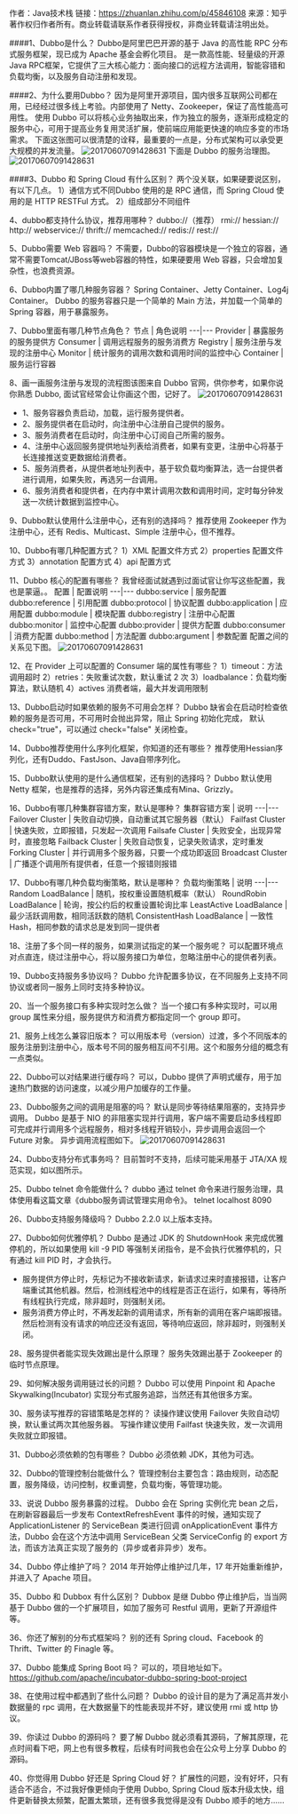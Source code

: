 作者：Java技术栈
链接：https://zhuanlan.zhihu.com/p/45846108
来源：知乎
著作权归作者所有。商业转载请联系作者获得授权，非商业转载请注明出处。

####1、Dubbo是什么？
Dubbo是阿里巴巴开源的基于 Java 的高性能 RPC 分布式服务框架，现已成为 Apache 基金会孵化项目。
是一款高性能、轻量级的开源Java RPC框架，它提供了三大核心能力：面向接口的远程方法调用，智能容错和负载均衡，以及服务自动注册和发现。

####2、为什么要用Dubbo？
因为是阿里开源项目，国内很多互联网公司都在用，已经经过很多线上考验。内部使用了 Netty、Zookeeper，保证了高性能高可用性。
使用 Dubbo 可以将核心业务抽取出来，作为独立的服务，逐渐形成稳定的服务中心，可用于提高业务复用灵活扩展，使前端应用能更快速的响应多变的市场需求。
下面这张图可以很清楚的诠释，最重要的一点是，分布式架构可以承受更大规模的并发流量。
![20170607091428631](/assets/v2-74de60b0d8b345c9f7556ef21cf0810b_r.jpg)
下面是 Dubbo 的服务治理图。
![20170607091428631](/assets/v2-6da957a755d37928916bb6e84afbb599_b.jpg)

####3、Dubbo 和 Spring Cloud 有什么区别？
两个没关联，如果硬要说区别，有以下几点。
1）通信方式不同Dubbo 使用的是 RPC 通信，而 Spring Cloud 使用的是 HTTP RESTFul 方式。
2）组成部分不同组件       

4、dubbo都支持什么协议，推荐用哪种？
dubbo://（推荐）
rmi:// 
hessian:// 
http:// 
webservice:// 
thrift:// 
memcached:// 
redis:// 
rest://

5、Dubbo需要 Web 容器吗？
不需要，Dubbo的容器模块是一个独立的容器，通常不需要Tomcat/JBoss等web容器的特性，如果硬要用 Web 容器，只会增加复杂性，也浪费资源。

6、Dubbo内置了哪几种服务容器？
Spring Container、Jetty Container、Log4j Container。 
Dubbo 的服务容器只是一个简单的 Main 方法，并加载一个简单的 Spring 容器，用于暴露服务。

7、Dubbo里面有哪几种节点角色？
节点        | 角色说明 
---|--- 
Provider    | 暴露服务的服务提供方 
Consumer    | 调用远程服务的服务消费方 
Registry    | 服务注册与发现的注册中心 
Monitor     | 统计服务的调用次数和调用时间的监控中心 
Container   | 服务运行容器

8、画一画服务注册与发现的流程图该图来自 Dubbo 官网，供你参考，如果你说你熟悉 Dubbo, 面试官经常会让你画这个图，记好了。
![20170607091428631](/assets/architecture.png)
* 1、服务容器负责启动，加载，运行服务提供者。
* 2、服务提供者在启动时，向注册中心注册自己提供的服务。
* 3、服务消费者在启动时，向注册中心订阅自己所需的服务。
* 4、注册中心返回服务提供地址列表给消费者，如果有变更，注册中心将基于长连接推送变更数据给消费者。
* 5、服务消费者，从提供者地址列表中，基于软负载均衡算法，选一台提供者进行调用，如果失败，再选另一台调用。
* 6、服务消费者和提供者，在内存中累计调用次数和调用时间，定时每分钟发送一次统计数据到监控中心。

9、Dubbo默认使用什么注册中心，还有别的选择吗？
推荐使用 Zookeeper 作为注册中心，还有 Redis、Multicast、Simple 注册中心，但不推荐。 

10、Dubbo有哪几种配置方式？
1）XML 配置文件方式
2）properties 配置文件方式
3）annotation 配置方式
4）api 配置方式

11、Dubbo 核心的配置有哪些？
我曾经面试就遇到过面试官让你写这些配置，我也是蒙逼。。
配置 | 配置说明 
---|--- 
dubbo:service     | 服务配置 
dubbo:reference   | 引用配置 
dubbo:protocol    | 协议配置 
dubbo:application  | 应用配置 
dubbo:module          | 模块配置 
dubbo:registry    | 注册中心配置 
dubbo:monitor  | 监控中心配置 
dubbo:provider    | 提供方配置 
dubbo:consumer    | 消费方配置 
dubbo:method     | 方法配置 
dubbo:argument    | 参数配置
配置之间的关系见下图。
![20170607091428631](/assets/20181002113916948.jpg)

12、在 Provider 上可以配置的 Consumer 端的属性有哪些？
1）timeout：方法调用超时 
2）retries：失败重试次数，默认重试 2 次 
3）loadbalance：负载均衡算法，默认随机 
4）actives 消费者端，最大并发调用限制

13、Dubbo启动时如果依赖的服务不可用会怎样？
Dubbo 缺省会在启动时检查依赖的服务是否可用，不可用时会抛出异常，阻止 Spring 初始化完成，
默认 check="true"，可以通过 check="false" 关闭检查。

14、Dubbo推荐使用什么序列化框架，你知道的还有哪些？
推荐使用Hessian序列化，还有Duddo、FastJson、Java自带序列化。

15、Dubbo默认使用的是什么通信框架，还有别的选择吗？
Dubbo 默认使用 Netty 框架，也是推荐的选择，另外内容还集成有Mina、Grizzly。 

16、Dubbo有哪几种集群容错方案，默认是哪种？
集群容错方案 | 说明 
---|--- 
Failover Cluster  | 失败自动切换，自动重试其它服务器（默认） 
Failfast Cluster  | 快速失败，立即报错，只发起一次调用 
Failsafe Cluster  | 失败安全，出现异常时，直接忽略 
Failback Cluster  | 失败自动恢复，记录失败请求，定时重发 
Forking Cluster   | 并行调用多个服务器，只要一个成功即返回 
Broadcast Cluster | 广播逐个调用所有提供者，任意一个报错则报错

17、Dubbo有哪几种负载均衡策略，默认是哪种？
负载均衡策略 | 说明 
---|--- 
Random LoadBalance         | 随机，按权重设置随机概率（默认） 
RoundRobin LoadBalance     | 轮询，按公约后的权重设置轮询比率 
LeastActive LoadBalance    | 最少活跃调用数，相同活跃数的随机 
ConsistentHash LoadBalance | 一致性 Hash，相同参数的请求总是发到同一提供者

18、注册了多个同一样的服务，如果测试指定的某一个服务呢？
可以配置环境点对点直连，绕过注册中心，将以服务接口为单位，忽略注册中心的提供者列表。

19、Dubbo支持服务多协议吗？
Dubbo 允许配置多协议，在不同服务上支持不同协议或者同一服务上同时支持多种协议。

20、当一个服务接口有多种实现时怎么做？
当一个接口有多种实现时，可以用 group 属性来分组，服务提供方和消费方都指定同一个 group 即可。

21、服务上线怎么兼容旧版本？
可以用版本号（version）过渡，多个不同版本的服务注册到注册中心，版本号不同的服务相互间不引用。这个和服务分组的概念有一点类似。

22、Dubbo可以对结果进行缓存吗？
可以，Dubbo 提供了声明式缓存，用于加速热门数据的访问速度，以减少用户加缓存的工作量。

23、Dubbo服务之间的调用是阻塞的吗？
默认是同步等待结果阻塞的，支持异步调用。
Dubbo 是基于 NIO 的非阻塞实现并行调用，客户端不需要启动多线程即可完成并行调用多个远程服务，相对多线程开销较小，异步调用会返回一个 Future 对象。 异步调用流程图如下。
![20170607091428631](/assets/20181002113955917.jpg)

24、Dubbo支持分布式事务吗？
目前暂时不支持，后续可能采用基于 JTA/XA 规范实现，如以图所示。

25、Dubbo telnet 命令能做什么？
dubbo 通过 telnet 命令来进行服务治理，具体使用看这篇文章《dubbo服务调试管理实用命令》。 
telnet localhost 8090 

26、Dubbo支持服务降级吗？
Dubbo 2.2.0 以上版本支持。

27、Dubbo如何优雅停机？
Dubbo 是通过 JDK 的 ShutdownHook 来完成优雅停机的，所以如果使用 kill -9 PID 等强制关闭指令，是不会执行优雅停机的，只有通过 kill PID 时，才会执行。
* 服务提供方停止时，先标记为不接收新请求，新请求过来时直接报错，让客户端重试其他机器。然后，检测线程池中的线程是否正在运行，如果有，等待所有线程执行完成，除非超时，则强制关闭。
* 服务消费方停止时，不再发起新的调用请求，所有新的调用在客户端即报错。然后检测有没有请求的响应还没有返回，等待响应返回，除非超时，则强制关闭。

28、服务提供者能实现失效踢出是什么原理？
服务失效踢出基于 Zookeeper 的临时节点原理。 

29、如何解决服务调用链过长的问题？
Dubbo 可以使用 Pinpoint 和 Apache Skywalking(Incubator) 实现分布式服务追踪，当然还有其他很多方案。

30、服务读写推荐的容错策略是怎样的？
读操作建议使用 Failover 失败自动切换，默认重试两次其他服务器。
写操作建议使用 Failfast 快速失败，发一次调用失败就立即报错。

31、Dubbo必须依赖的包有哪些？
Dubbo 必须依赖 JDK，其他为可选。

32、Dubbo的管理控制台能做什么？
管理控制台主要包含：路由规则，动态配置，服务降级，访问控制，权重调整，负载均衡，等管理功能。

33、说说 Dubbo 服务暴露的过程。
Dubbo 会在 Spring 实例化完 bean 之后，在刷新容器最后一步发布 ContextRefreshEvent 事件的时候，通知实现了 ApplicationListener 的 ServiceBean 类进行回调 onApplicationEvent 事件方法，Dubbo 会在这个方法中调用 ServiceBean 父类 ServiceConfig 的 export 方法，而该方法真正实现了服务的（异步或者非异步）发布。

34、Dubbo 停止维护了吗？
2014 年开始停止维护过几年，17 年开始重新维护，并进入了 Apache 项目。

35、Dubbo 和 Dubbox 有什么区别？
Dubbox 是继 Dubbo 停止维护后，当当网基于 Dubbo 做的一个扩展项目，如加了服务可 Restful 调用，更新了开源组件等。

36、你还了解别的分布式框架吗？
别的还有 Spring cloud、Facebook 的 Thrift、Twitter 的 Finagle 等。

37、Dubbo 能集成 Spring Boot 吗？
可以的，项目地址如下。 https://github.com/apache/incubator-dubbo-spring-boot-project 

38、在使用过程中都遇到了些什么问题？
Dubbo 的设计目的是为了满足高并发小数据量的 rpc 调用，在大数据量下的性能表现并不好，建议使用 rmi 或 http 协议。

39、你读过 Dubbo 的源码吗？
要了解 Dubbo 就必须看其源码，了解其原理，花点时间看下吧，网上也有很多教程，后续有时间我也会在公众号上分享 Dubbo 的源码。

40、你觉得用 Dubbo 好还是 Spring Cloud 好？
扩展性的问题，没有好坏，只有适合不适合，不过我好像更倾向于使用 Dubbo, Spring Cloud 版本升级太快，组件更新替换太频繁，配置太繁琐，还有很多我觉得是没有 Dubbo 顺手的地方……